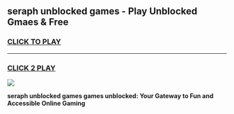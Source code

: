 
## seraph unblocked games - Play Unblocked Gmaes & Free
<h3>
<a href="https://news.freeplayer.one?title=seraph_unblocked_games&ref=16F">CLICK TO PLAY</a></h3>
<hr>

<h3>
<a href="https://news.freeplayer.one?title=seraph_unblocked_games&ref=16F">CLICK 2 PLAY</a>
  
</h3>

<a href="https://news.freeplayer.one?title=seraph_unblocked_games&ref=16F/"><img src="https://clearcache.store/games.png"></a>


**seraph unblocked games games unblocked: Your Gateway to Fun and Accessible Online Gaming**

